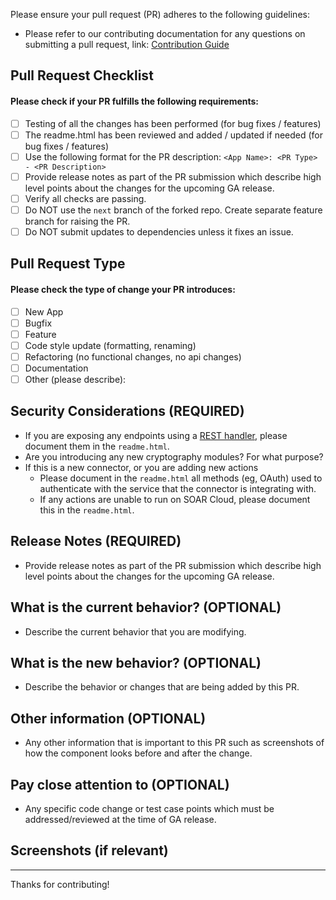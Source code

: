 
Please ensure your pull request (PR) adheres to the following guidelines:

- Please refer to our contributing documentation for any questions on submitting a pull request, link: [Contribution Guide](https://github.com/splunk-soar-connectors/.github/blob/main/.github/CONTRIBUTING.md)

## Pull Request Checklist

#### Please check if your PR fulfills the following requirements:
- [ ] Testing of all the changes has been performed (for bug fixes / features)
- [ ] The readme.html has been reviewed and added / updated if needed (for bug fixes / features)
- [ ] Use the following format for the PR description: `<App Name>: <PR Type> - <PR Description>`
- [ ] Provide release notes as part of the PR submission which describe high level points about the changes for the upcoming GA release.
- [ ] Verify all checks are passing.
- [ ] Do NOT use the `next` branch of the forked repo. Create separate feature branch for raising the PR.
- [ ] Do NOT submit updates to dependencies unless it fixes an issue.
## Pull Request Type

#### Please check the type of change your PR introduces:
- [ ] New App
- [ ] Bugfix
- [ ] Feature
- [ ] Code style update (formatting, renaming)
- [ ] Refactoring (no functional changes, no api changes)
- [ ] Documentation
- [ ] Other (please describe): 

## Security Considerations (REQUIRED)
- If you are exposing any endpoints using a [REST handler](https://docs.splunk.com/Documentation/SOAR/current/DevelopApps/RESTHandlers), 
  please document them in the `readme.html`.
- Are you introducing any new cryptography modules? For what purpose?
- If this is a new connector, or you are adding new actions
    - Please document in the `readme.html` all methods (eg, OAuth) used to authenticate 
      with the service that the connector is integrating with.
    - If any actions are unable to run on SOAR Cloud, please document this in the `readme.html`.
  

## Release Notes (REQUIRED)
- Provide release notes as part of the PR submission which describe high level points about the changes for the upcoming GA release.

## What is the current behavior? (OPTIONAL)
- Describe the current behavior that you are modifying.

## What is the new behavior? (OPTIONAL)
- Describe the behavior or changes that are being added by this PR.


## Other information (OPTIONAL)
- Any other information that is important to this PR such as screenshots of how the component looks before and after the change.

## Pay close attention to (OPTIONAL)
- Any specific code change or test case points which must be addressed/reviewed at the time of GA release.

## Screenshots (if relevant)

---
Thanks for contributing!
